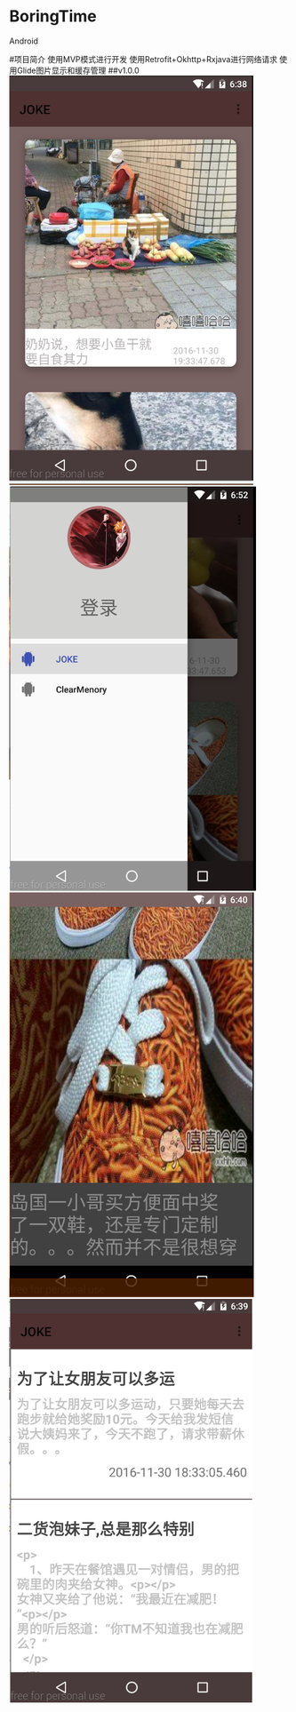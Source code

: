 # BoringTime
Android

#项目简介
    使用MVP模式进行开发
    使用Retrofit+Okhttp+Rxjava进行网络请求
    使用Glide图片显示和缓存管理
##v1.0.0
     ![image](https://github.com/cc2415/BoringTime/blob/master/Screenshot/img.PNG)
     ![image](https://github.com/cc2415/BoringTime/blob/master/Screenshot/draw.PNG)
     ![image](https://github.com/cc2415/BoringTime/blob/master/Screenshot/img_detail.PNG)
     ![image](https://github.com/cc2415/BoringTime/blob/master/Screenshot/text.PNG)
